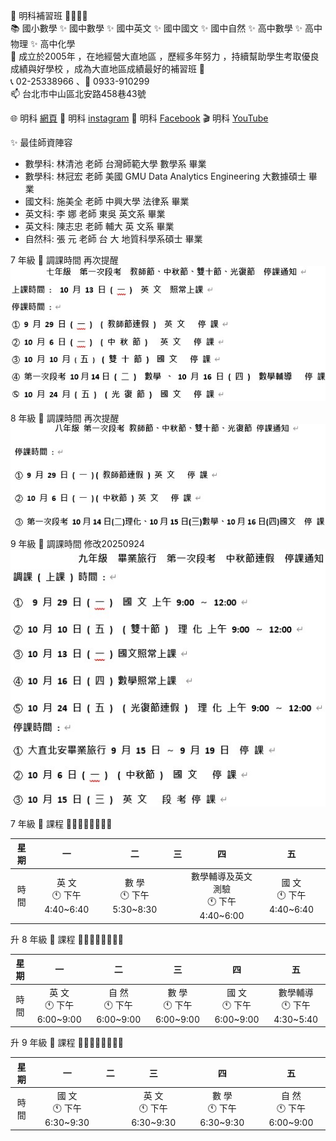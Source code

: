 👋 明科補習班 👨‍👩‍👧‍👦 <br>
📚 國小數學 ✨ 國中數學 ✨ 國中英文 ✨ 國中國文 ✨ 國中自然 ✨ 高中數學 ✨ 高中物理 ✨ 高中化學 <br> 
🌱 成立於2005年 ，在地經營大直地區 ，歷經多年努力 ，持續幫助學生考取優良成績與好學校 ，成為大直地區成績最好的補習班 🚀 <br> 
📞 02-25338966 、📱 0933-910299 <br> 
📫 台北市中山區北安路458巷43號 <br> 

🌐 明科 [網頁](https://mingker.webnode.tw/)
🚀 明科 [instagram](https://www.instagram.com/mingk2005)
🌟 明科 [Facebook](https://www.facebook.com/MingKer2005)
🎬 明科  [YouTube](https://www.youtube.com/@MingKer2005)

✨ 最佳師資陣容 
- 數學科: 林清池 老師   台灣師範大學   數學系   畢業
- 數學科: 林冠宏 老師   美國 GMU Data Analytics Engineering   大數據碩士   畢業
- 國文科: 施美全 老師   中興大學     法律系   畢業
- 英文科: 李  娜 老師    東吳    英文系  畢業
- 英文科: 陳志忠 老師    輔大  英 文系   畢業
- 自然科: 張    元 老師    台 大  地質科學系碩士   畢業 

7 年級 🔄 調課時間 再次提醒 <br>
![image](./grade7changeTime.jpg)

8 年級 🔄 調課時間 再次提醒 <br>
![image](./grade8changeTime.jpg)

9 年級 🔄 調課時間 修改20250924 <br>
![image](./grade9changeTime.jpg)

7 年級 📜 課程 🙆‍♀️🙆‍♂️🙋‍♀️🙋‍♂️

| 星期 	|             一            	|                二                	|               三               	|             四            	| 五 	|
|:----:	|:-------------------------:	|:--------------------------------:	|:------------------------------:	|:-------------------------:	|:--:	|
| 時間 	| 英  文<br>🕚 下午4:40~6:40 	| 數  學<br>🕚 下午5:30~8:30 	| | 數學輔導及英文測驗<br>🕚 下午4:40~6:00 	| 國  文<br>🕚 下午4:40~6:40	|


升 8 年級 📜 課程 🙆‍♀️🙆‍♂️🙋‍♀️🙋‍♂️

| 星期 	|             一            	|                二                	|               三               	|             四            	| 五 	|
|:----:	|:-------------------------:	|:--------------------------------:	|:------------------------------:	|:-------------------------:	|:--:	|
| 時間 	| 英  文<br>🕚 下午6:00~9:00 	| 自  然<br>🕚 下午6:00~9:00 	|  數  學<br>🕚 下午6:00~9:00	| 國  文<br>🕚 下午6:00~9:00 	| 數學輔導<br>🕚 下午4:30~5:40 |
 
升 9 年級 📜 課程 🙆‍♀️🙆‍♂️🙋‍♀️🙋‍♂️

| 星期 	|             一            	|                二                	|               三               	|             四            	| 五 	|
|:----:	|:-------------------------:	|:--------------------------------:	|:------------------------------:	|:-------------------------:	|:--:	|
| 時間 	| 國  文<br>🕚 下午6:30~9:30 	| | 英  文<br>🕚 下午6:30~9:30 	| 數  學<br>🕚 下午6:30~9:30 	|  自  然<br>🕚 下午6:00~9:00  	|